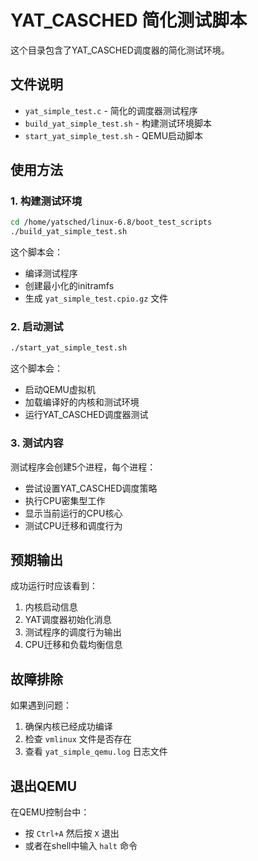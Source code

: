 # YAT_CASCHED 简化测试脚本

这个目录包含了YAT_CASCHED调度器的简化测试环境。

## 文件说明

- `yat_simple_test.c` - 简化的调度器测试程序
- `build_yat_simple_test.sh` - 构建测试环境脚本
- `start_yat_simple_test.sh` - QEMU启动脚本

## 使用方法

### 1. 构建测试环境

```bash
cd /home/yatsched/linux-6.8/boot_test_scripts
./build_yat_simple_test.sh
```

这个脚本会：
- 编译测试程序
- 创建最小化的initramfs
- 生成 `yat_simple_test.cpio.gz` 文件

### 2. 启动测试

```bash
./start_yat_simple_test.sh
```

这个脚本会：
- 启动QEMU虚拟机
- 加载编译好的内核和测试环境
- 运行YAT_CASCHED调度器测试

### 3. 测试内容

测试程序会创建5个进程，每个进程：
- 尝试设置YAT_CASCHED调度策略
- 执行CPU密集型工作
- 显示当前运行的CPU核心
- 测试CPU迁移和调度行为

## 预期输出

成功运行时应该看到：
1. 内核启动信息
2. YAT调度器初始化消息
3. 测试程序的调度行为输出
4. CPU迁移和负载均衡信息

## 故障排除

如果遇到问题：
1. 确保内核已经成功编译
2. 检查 `vmlinux` 文件是否存在
3. 查看 `yat_simple_qemu.log` 日志文件

## 退出QEMU

在QEMU控制台中：
- 按 `Ctrl+A` 然后按 `X` 退出
- 或者在shell中输入 `halt` 命令
